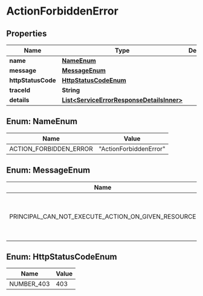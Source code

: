 # ActionForbiddenError

## Properties

| Name               | Type                                                                                    | Description | Notes      |
| ------------------ | --------------------------------------------------------------------------------------- | ----------- | ---------- |
| **name**           | [**NameEnum**](#NameEnum)                                                               |             |            |
| **message**        | [**MessageEnum**](#MessageEnum)                                                         |             |            |
| **httpStatusCode** | [**HttpStatusCodeEnum**](#HttpStatusCodeEnum)                                           |             |            |
| **traceId**        | **String**                                                                              |             |            |
| **details**        | [**List&lt;ServiceErrorResponseDetailsInner&gt;**](ServiceErrorResponseDetailsInner.md) |             | [optional] |

## Enum: NameEnum

| Name                   | Value                            |
| ---------------------- | -------------------------------- |
| ACTION_FORBIDDEN_ERROR | &quot;ActionForbiddenError&quot; |

## Enum: MessageEnum

| Name                                               | Value                                                          |
| -------------------------------------------------- | -------------------------------------------------------------- |
| PRINCIPAL_CAN_NOT_EXECUTE_ACTION_ON_GIVEN_RESOURCE | &quot;Principal can not execute action on given resource&quot; |

## Enum: HttpStatusCodeEnum

| Name       | Value |
| ---------- | ----- |
| NUMBER_403 | 403   |
